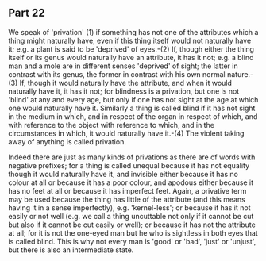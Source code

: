 ## Part 22

We speak of 'privation' (1) if something has not one of the attributes which a thing might naturally have, even if this thing itself would not naturally have it; e.g.
a plant is said to be 'deprived' of eyes.-(2) If, though either the thing itself or its genus would naturally have an attribute, it has it not; e.g.
a blind man and a mole are in different senses 'deprived' of sight; the latter in contrast with its genus, the former in contrast with his own normal nature.-(3) If, though it would naturally have the attribute, and when it would naturally have it, it has it not; for blindness is a privation, but one is not 'blind' at any and every age, but only if one has not sight at the age at which one would naturally have it.
Similarly a thing is called blind if it has not sight in the medium in which, and in respect of the organ in respect of which, and with reference to the object with reference to which, and in the circumstances in which, it would naturally have it.-(4) The violent taking away of anything is called privation.

Indeed there are just as many kinds of privations as there are of words with negative prefixes; for a thing is called unequal because it has not equality though it would naturally have it, and invisible either because it has no colour at all or because it has a poor colour, and apodous either because it has no feet at all or because it has imperfect feet.
Again, a privative term may be used because the thing has little of the attribute (and this means having it in a sense imperfectly), e.g.
'kernel-less'; or because it has it not easily or not well (e.g.
we call a thing uncuttable not only if it cannot be cut but also if it cannot be cut easily or well); or because it has not the attribute at all; for it is not the one-eyed man but he who is sightless in both eyes that is called blind.
This is why not every man is 'good' or 'bad', 'just' or 'unjust', but there is also an intermediate state.

